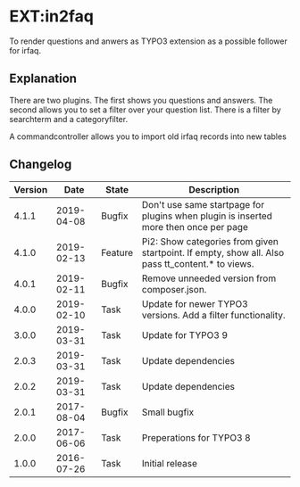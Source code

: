 # EXT:in2faq

To render questions and anwers as TYPO3 extension as a possible follower for irfaq.

## Explanation

There are two plugins. The first shows you questions and answers. The second allows you to set a filter over your
question list. There is a filter by searchterm and a categoryfilter.

A commandcontroller allows you to import old irfaq records into new tables

## Changelog

| Version    | Date       | State      | Description                                                                                                                                                                                |
| ---------- | ---------- | ---------- | ------------------------------------------------------------------------------------------------------------------------------------------------------------------------------------------ |
| 4.1.1      | 2019-04-08 | Bugfix     | Don't use same startpage for plugins when plugin is inserted more then once per page |
| 4.1.0      | 2019-02-13 | Feature    | Pi2: Show categories from given startpoint. If empty, show all. Also pass tt_content.* to views. |
| 4.0.1      | 2019-02-11 | Bugfix     | Remove unneeded version from composer.json. |
| 4.0.0      | 2019-02-10 | Task       | Update for newer TYPO3 versions. Add a filter functionality. |
| 3.0.0      | 2019-03-31 | Task       | Update for TYPO3 9 |
| 2.0.3      | 2019-03-31 | Task       | Update dependencies |
| 2.0.2      | 2019-03-31 | Task       | Update dependencies |
| 2.0.1      | 2017-08-04 | Bugfix     | Small bugfix |
| 2.0.0      | 2017-06-06 | Task       | Preperations for TYPO3 8 |
| 1.0.0      | 2016-07-26 | Task       | Initial release |

